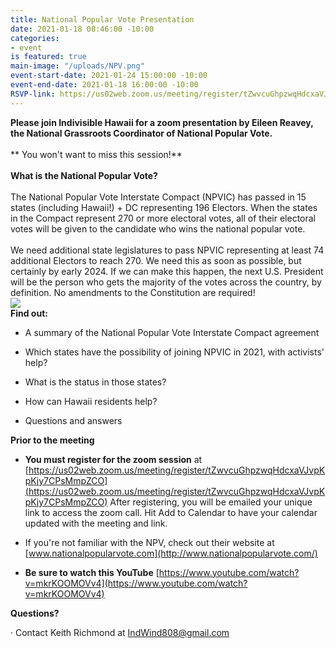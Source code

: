 ```yaml
---
title: National Popular Vote Presentation
date: 2021-01-18 08:46:00 -10:00
categories:
- event
is featured: true
main-image: "/uploads/NPV.png"
event-start-date: 2021-01-24 15:00:00 -10:00
event-end-date: 2021-01-18 16:00:00 -10:00
RSVP-link: https://us02web.zoom.us/meeting/register/tZwvcuGhpzwqHdcxaVJvpKpKjy7CPsMmpZCO
---
```


**Please join Indivisible Hawaii for a zoom presentation by Eileen Reavey, the National Grassroots Coordinator of National Popular Vote.**\
 \
** You won't want to miss this session!**\
 \
 **What is the National Popular Vote?**\
 \
 The National Popular Vote Interstate Compact (NPVIC) has passed in 15 states (including Hawaii!) \+ DC representing 196 Electors. When the states in the Compact represent 270 or more electoral votes, all of their electoral votes will be given to the candidate who wins the national popular vote.\
 \
 We need additional state legislatures to pass NPVIC representing at least 74 additional Electors to reach 270. We need this as soon as possible, but certainly by early 2024. If we can make this happen, the next U.S. President will be the person who gets the majority of the votes across the country, by definition. No amendments to the Constitution are required!\
 ![](file:///C:/Users/Lanit/AppData/Local/Temp/msohtmlclip1/01/clip_image001.gif)\
 **Find out:**

* A summary of the National Popular Vote Interstate Compact agreement

* Which states have the possibility of joining NPVIC in 2021, with activists' help?

* What is the status in those states?

* How can Hawaii residents help?

* Questions and answers

**Prior to the meeting**

* **You must register for the zoom session** at [https://us02web.zoom.us/meeting/register/tZwvcuGhpzwqHdcxaVJvpKpKjy7CPsMmpZCO](https://us02web.zoom.us/meeting/register/tZwvcuGhpzwqHdcxaVJvpKpKjy7CPsMmpZCO) After registering, you will be emailed your unique link to access the zoom call. Hit Add to Calendar to have your calendar updated with the meeting and link.

* If you're not familiar with the NPV, check out their website at [www.nationalpopularvote.com](http://www.nationalpopularvote.com/) 

* **Be sure to watch this YouTube** [https://www.youtube.com/watch?v=mkrKOOMOVv4](https://www.youtube.com/watch?v=mkrKOOMOVv4)

**Questions?**

· Contact Keith Richmond at [IndWind808@gmail.com](mailto:IndWind808@gmail.com)